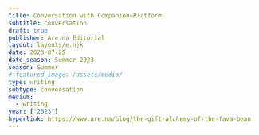 ```yaml
---
title: Conversation with Companion–Platform
subtitle: conversation
draft: true
publisher: Are.na Editorial
layout: layouts/e.njk
date: 2023-07-25
date_season: Summer 2023
season: Summer
# featured_image: /assets/media/
type: writing
subtype: conversation
medium:
  - writing
year: ["2023"]
hyperlink: https://www.are.na/blog/the-gift-alchemy-of-the-fava-bean
---
```

